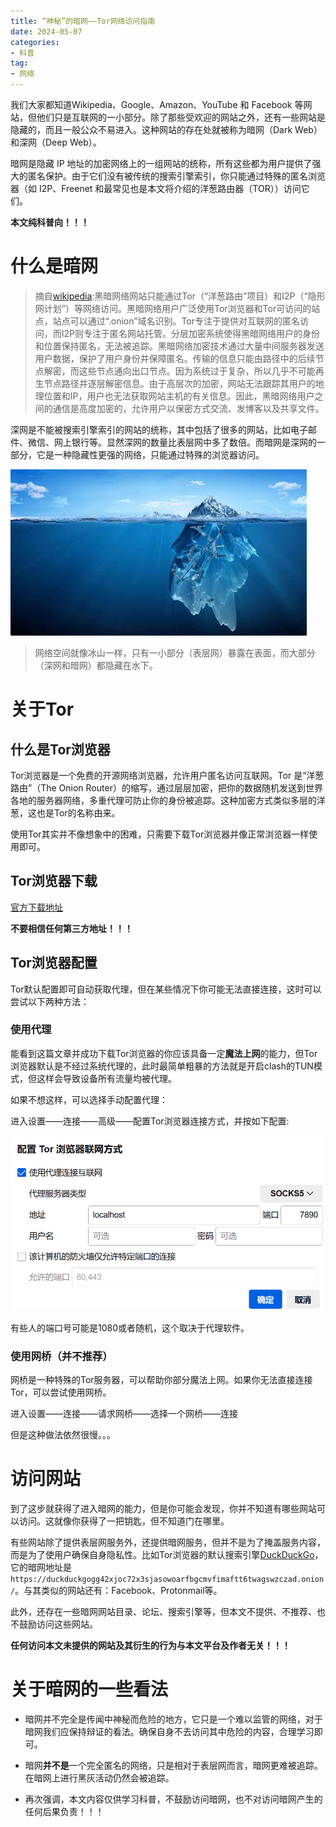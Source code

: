 ```yaml
---
title: “神秘”的暗网——Tor网络访问指南
date: 2024-05-07
categories:
- 科普
tag: 
- 网络
---
```


我们大家都知道Wikipedia、Google、Amazon、YouTube 和 Facebook 等网站，但他们只是互联网的一小部分。除了那些受欢迎的网站之外，还有一些网站是隐藏的，而且一般公众不易进入。这种网站的存在处就被称为暗网（Dark Web）和深网（Deep Web）。

暗网是隐藏 IP 地址的加密网络上的一组网站的统称，所有这些都为用户提供了强大的匿名保护。由于它们没有被传统的搜索引擎索引，你只能通过特殊的匿名浏览器（如 I2P、Freenet 和最常见也是本文将介绍的洋葱路由器（TOR））访问它们。

**本文纯科普向！！！**

<!--more-->

# 什么是暗网

> 摘自[wikipedia](https://zh.wikipedia.org/wiki/黑暗网站):黑暗网络网站只能通过Tor（“洋葱路由”项目）和I2P（“隐形网计划”）等网络访问。黑暗网络用户广泛使用Tor浏览器和Tor可访问的站点，站点可以通过“.onion”域名识别。Tor专注于提供对互联网的匿名访问，而I2P则专注于匿名网站托管。分层加密系统使得黑暗网络用户的身份和位置保持匿名，无法被追踪。黑暗网络加密技术通过大量中间服务器发送用户数据，保护了用户身份并保障匿名。传输的信息只能由路径中的后续节点解密，而这些节点通向出口节点。因为系统过于复杂，所以几乎不可能再生节点路径并逐层解密信息。由于高层次的加密，网站无法跟踪其用户的地理位置和IP，用户也无法获取网站主机的有关信息。因此，黑暗网络用户之间的通信是高度加密的，允许用户以保密方式交流、发博客以及共享文件。

深网是不能被搜索引擎索引的网站的统称，其中包括了很多的网站，比如电子邮件、微信、网上银行等。显然深网的数量比表层网中多了数倍。而暗网是深网的一部分，它是一种隐藏性更强的网络，只能通过特殊的浏览器访问。

![冰山](https://raw.githubusercontent.com/Rayminn/img/main/bingshan.jpg)

> 网络空间就像冰山一样，只有一小部分（表层网）暴露在表面，而大部分（深网和暗网）都隐藏在水下。

# 关于Tor

## 什么是Tor浏览器

Tor浏览器是一个免费的开源网络浏览器，允许用户匿名访问互联网。Tor 是“洋葱路由”（The Onion Router）的缩写，通过层层加密，把你的数据随机发送到世界各地的服务器网络，多重代理可防止你的身份被追踪。这种加密方式类似多层的洋葱，这也是Tor的名称由来。

使用Tor其实并不像想象中的困难，只需要下载Tor浏览器并像正常浏览器一样使用即可。

## Tor浏览器下载

[官方下载地址](https://www.torproject.org/download/)

**不要相信任何第三方地址！！！**

## Tor浏览器配置

Tor默认配置即可自动获取代理，但在某些情况下你可能无法直接连接，这时可以尝试以下两种方法：


### 使用代理

能看到这篇文章并成功下载Tor浏览器的你应该具备一定**魔法上网**的能力，但Tor浏览器默认是不经过系统代理的，此时最简单粗暴的方法就是开启clash的TUN模式，但这样会导致设备所有流量均被代理。

如果不想这样，可以选择手动配置代理：

进入设置——连接——高级——配置Tor浏览器连接方式，并按如下配置:

![tor-web-1](https://raw.githubusercontent.com/Rayminn/img/main/tor-web-1.png)

有些人的端口号可能是1080或者随机，这个取决于代理软件。

### 使用网桥（并不推荐）

网桥是一种特殊的Tor服务器，可以帮助你部分魔法上网。如果你无法直接连接Tor，可以尝试使用网桥。

进入设置——连接——请求网桥——选择一个网桥——连接

但是这种做法依然很慢。。。

# 访问网站

到了这步就获得了进入暗网的能力，但是你可能会发现，你并不知道有哪些网站可以访问。这就像你获得了一把钥匙，但不知道门在哪里。

有些网站除了提供表层网服务外，还提供暗网服务，但并不是为了掩盖服务内容，而是为了使用户确保自身隐私性。比如Tor浏览器的默认搜索引擎[DuckDuckGo](https://duckduckgo.com/)，它的暗网地址是`https://duckduckgogg42xjoc72x3sjasowoarfbgcmvfimaftt6twagswzczad.onion/`。与其类似的网站还有：Facebook、Protonmail等。

此外，还存在一些暗网网站目录、论坛、搜索引擎等，但本文不提供、不推荐、也不鼓励访问这些网站。

**任何访问本文未提供的网站及其衍生的行为与本文平台及作者无关！！！**

# 关于暗网的一些看法

- 暗网并不完全是传闻中神秘而危险的地方，它只是一个难以监管的网络，对于暗网我们应保持辩证的看法。确保自身不去访问其中危险的内容，合理学习即可。

- 暗网**并不是**一个完全匿名的网络，只是相对于表层网而言，暗网更难被追踪。在暗网上进行黑灰活动仍然会被追踪。

- 再次强调，本文内容仅供学习科普，不鼓励访问暗网，也不对访问暗网产生的任何后果负责！！！


